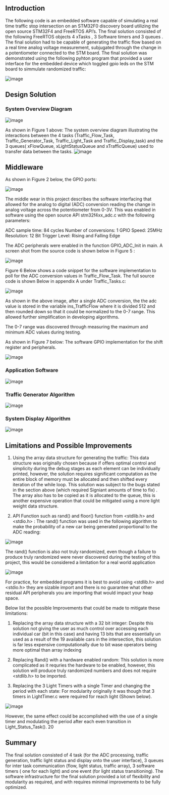 ## Introduction 

The following code is an embedded software capable of simulating a real time traffic stop intersection on an STM32F0 discovery board utilizing the open source STM32F4 and FreeRTOS API’s. The final solution consisted of the following FreeRTOS objects 4 xTasks , 3 Software timers  and 3 queues . 
The final solution had to be capable of generating the traffic flow based on a real time analog voltage measurement, subjugated through the change in a potentiometer connected to the STM board. The final solution was demonstrated using the following pyhton program that provided a user interface for the embedded device which toggled gpio leds on the STM board to simmulate randomized traffic: 

![image](https://user-images.githubusercontent.com/61804317/175792671-7c3bcbf5-0862-4c5c-bed9-bebfd5f894c9.png)


## Design Solution 

### System Overview Diagram 

![image](https://user-images.githubusercontent.com/61804317/175792693-579a62ac-a666-4691-a10c-6347b51aba8d.png)

As shown in Figure 1 above: The system overview diagram illustrating the interactions between the 4 tasks (Traffic_Flow_Task, Traffic_Generator_Task, Traffic_Light_Task and Traffic_Display_task) and the 3 queues( xFlowQueue, xLightStatusQueue and xTrafficQueue) used to transfer data between the tasks. ![image](https://user-images.githubusercontent.com/61804317/175792697-5e8a35ff-4d4f-4cef-b618-39136bc766d9.png)

## Middleware


As shown in Figure 2 below, the GPIO ports: 

![image](https://user-images.githubusercontent.com/61804317/175792707-8cc72bf2-c6a4-4e00-b332-cc4423e9ecb0.png)

The middle wear in this project describes the software interfacing that allowed for the analog to digital (ADC) conversion reading the change in analog voltage across the potentiometer from 0-3V. This was enabled  in software using the open source API stm32f4xx_adc.c with the following parameters: 

ADC sample time:  84 cycles
Number of conversions: 1
GPIO Speed: 25MHz
Resolution: 12 Bit
Trigger Level: Rising and Falling Edge 

The ADC peripherals were enabled in the function GPIO_ADC_Init  in main. A screen shot from the source code is shown below in Figure 5 : 

![image](https://user-images.githubusercontent.com/61804317/175792728-ef36a6cd-c03f-4f1a-862f-c2e983764450.png)



Figure 6 Below shows a code snippet for the software implementation to poll for the ADC conversion values in Traffic_Flow_Task. The full source code is shown Below in appendix A under Traffic_Tasks.c: 

![image](https://user-images.githubusercontent.com/61804317/175792735-ebb6ed23-27ca-4026-9649-d50ba2217d1c.png)


As shown in the above image, after a single ADC conversion, the the adc value is stored in the variable ins_TrafficFlow where it is divided 512 and then rounded down so that it could be normalized to the 0-7 range. This allowed further simplification in developing algorithms. 

The 0-7 range was discovered through measuring the maximum and minimum ADC values during testing. 

As shown in Figure 7 below: The software GPIO implementation for the shift register and peripherals. 

![image](https://user-images.githubusercontent.com/61804317/175792741-129c128f-4813-4b5b-8abe-de996ed23d98.png)

### Application Software

![image](https://user-images.githubusercontent.com/61804317/175792746-66b580e7-f254-4e5e-8398-939e4cf9100e.png)

### Traffic Generator Algorithm 

![image](https://user-images.githubusercontent.com/61804317/175792757-1c6c2350-5a92-4a07-8561-094751a32be4.png)

### System Display Algorithm 

![image](https://user-images.githubusercontent.com/61804317/175792763-9d95684e-e40e-4452-9814-eed0ee2c7080.png)


## Limitations and Possible Improvements 



1.	Using the array data structure for generating the traffic: This data structure was originally chosen because if offers optimal control and simplicity during the debug stages as each element can be individually printed, however, the solution requires significant computation as the entire block of memory must be allocated and then shifted every iteration of the while loop. This solution was subject to the bugs stated in the section above (which required Signiant amounts of time to fix) . The array also has to be copied as it is allocated to the queue, this is another expensive operation that could be mitigated using a more light weight data structure. 

2. API Function such as  rand() and floor() function from <stdlib.h> and <stdio.h> :  The rand() function was used in the following algorithm to make the probability of a new car being generated proportional to the ADC reading: 

![image](https://user-images.githubusercontent.com/61804317/175792794-3e9a20f5-fc1f-4365-b49b-2349718a5b05.png)

The rand() function is also not truly randomized, even though a failure to produce truly randomized were never discovered during the testing of this project, this would be considered a limitation for a real world application

![image](https://user-images.githubusercontent.com/61804317/175792801-e08bee9a-8594-452e-a2f1-8cdbba6d9be2.png)


For practice, for embedded programs it is best to avoid using <stdlib.h>  and <stdio.h>  they are sizable import and there is no guarantee what other residual API peripherals you are importing that would impact your heap space. 

Below list the possible Improvements that could be made to mitigate these limitations: 

1. Replacing the array data structure with a 32 bit integer: Despite this solution not giving the user as much control over accessing each individual car (bit in this case) and having 13 bits that are essentially un used as a result of the 19 available cars in the intersection, this solution is far less expensive computationally due to bit wase operators being more optimal than array indexing

2. Replacing Rand() with a hardware enabled random: This solution is more complicated as it requries the hardware to be enabled, however, this solution will produce truly randomized numbers and does not require <stdlib.h> to be imported. 

3. Replacing the 3 Light Timers with a single Timer and changing the period with each state: For modularity originally it was though that 3 timers in LightTimer.c were required for reach light (Shown below). 

![image](https://user-images.githubusercontent.com/61804317/175792829-d2099903-1e3a-447a-abbe-d982ce2eba5c.png)


However, the same effect could be accomplished with the use of a single timer and modulating the period
after each even transition in Light_Status_Task().
20


## Summary

The final solution consisted of 4 task (for the ADC processing, traffic generation, traffic light status and
display onto the user interface), 3 queues for inter task communication (flow, light status, traffic array), 3
software timers ( one for each light) and one event (for light status transitioning). The software
infrastructure for the final solution provided a lot of flexibility and modularity as required, and with
requires minimal improvements to be fully optimized.







